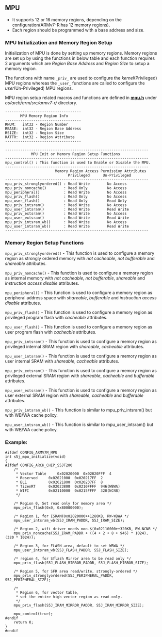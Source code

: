 ## MPU
* It supports 12 or 16 memory regions, depending on the configuration(ARMv7-R has 12 memory regions).
* Each region should be programmed with a base address and size.

### MPU Initialization and Memory Region Setup
Initialization of MPU is done by setting up memory regions. Memory regions are set up by using the functions in below table and each function requires 2 arguments which are _Region Base Address_ and _Region Size_ to setup a memory region.

The functions with name ```_priv_``` are used to configure the _kernel_(Privileged) MPU regions whereas the ```_user_``` functions are called to configure the _user_(Un-Privileged) MPU regions.

MPU region setup related macros and functions are defined in **[mpu.h](../os/arch/arm/src/armv7-r/mpu.h)** under *os/arch/arm/src/armv7-r/* directory.

```
-----------------------------------
       MPU Memory Region Info
-----------------------------------
RNUM:	int32 - Region Number
RBASE:	int32 - Region Base Address
RSIZE:	int32 - Region Size
RATTR:	int32 - Region Attribute
-----------------------------------
```

```
------------------------------------------------------------------
            MPU Init or Memory Region Setup Functions
------------------------------------------------------------------
mpu_control() : This function is used to Enable or Disable the MPU.
------------------------------------------------------------------
                       Memory Region Access Permission Attributes
                             Privileged      Un-Privileged
------------------------------------------------------------------
mpu_priv_stronglyordered() : Read Write        No Access
mpu_priv_noncache()        : Read Only         No Access
mpu_peripheral()           : Read Write        No Access
mpu_priv_flash()           : Read Only         No Access
mpu_user_flash()           : Read Only         Read Only
mpu_priv_intsram()         : Read Write        No Access
mpu_user_intsram()         : Read Write        Read Write
mpu_priv_extsram()         : Read Write        No Access
mpu_user_extsram()         : Read Write        Read Write
mpu_priv_intsram_wb()      : Read Write        No Access
mpu_user_intsram_wb()      : Read Write        Read Write
------------------------------------------------------------------
```

### Memory Region Setup Functions

```mpu_priv_stronglyordered()``` - This function is used to configure a memory region as strongly ordered memory with _not cacheable_, _not bufferable_ and _shareable_ attributes.

```mpu_priv_noncache()``` - This function is used to configure a memory region as internal memory with _not cacheable_, _not bufferable_, _shareable_ and _instruction access disable_ attributes.

```mpu_peripheral()``` - This function is used to configure a memory region as peripheral address space with _shareable_, _bufferable_ and _instruction access disable_ attributes.

```mpu_priv_flash()``` - This function is used to configure a memory region as privileged program flash with _cacheable_ attributes.

```mpu_user_flash()``` - This function is used to configure a memory region as user program flash with _cacheable_ attributes.

```mpu_priv_intsram()``` - This function is used to configure a memory region as privileged internal SRAM region with _shareable_, _cacheable_ attributes.

```mpu_user_intsram()``` - This function is used to configure a memory region as user internal SRAM with _shareable_, _cacheable_ attributes.

```mpu_priv_extsram()``` -  This function is used to configure a memory region as privileged external SRAM region with _shareable_, _cacheable_ and _bufferable_ attributes.

```mpu_user_extsram()``` - This function is used to configure a memory region as user external SRAM region with _shareable_, _cacheable_ and _bufferable_ attributes.

```mpu_priv_intsram_wb()``` - This function is similar to mpu_priv_intsram() but with WB/WA cache policy. 

```mpu_user_intsram_wb()``` - This function is similar to mpu_user_intsram() but with WB/WA cache policy. 

### Example:
```
#ifdef CONFIG_ARMV7M_MPU
int s5j_mpu_initialize(void)
{
#ifdef CONFIG_ARCH_CHIP_S5JT200
	/*
	 * Vector Table		0x02020000	0x02020FFF	4
	 * Reserved		0x02021000	0x020217FF	2
	 * BL1			0x02021800	0x020237FF	8
	 * TizenRT		0x02023800	0x0210FFFF	946(WBWA)
	 * WIFI			0x02110000	0x0215FFFF	320(NCNB)
	 */

	/* Region 0, Set read only for memory area */
	mpu_priv_flash(0x0, 0x80000000);

	/* Region 1, for ISRAM(0x02020000++1280KB, RW-WBWA */
	mpu_user_intsram_wb(S5J_IRAM_PADDR, S5J_IRAM_SIZE);

	/* Region 2, wifi driver needs non-$(0x02110000++320KB, RW-NCNB */
	mpu_priv_noncache(S5J_IRAM_PADDR + ((4 + 2 + 8 + 946) * 1024), (320 * 1024));

	/* Region 3, for FLASH area, default to set WBWA */
	mpu_user_intsram_wb(S5J_FLASH_PADDR, S5J_FLASH_SIZE);

	/* region 4, for Sflash Mirror area to be read only */
	mpu_priv_flash(S5J_FLASH_MIRROR_PADDR, S5J_FLASH_MIRROR_SIZE);

	/* Region 5, for SFR area read/write, strongly-ordered */
	mpu_priv_stronglyordered(S5J_PERIPHERAL_PADDR, S5J_PERIPHERAL_SIZE);

	/*
	 * Region 6, for vector table,
	 * set the entire high vector region as read-only.
	 */
	mpu_priv_flash(S5J_IRAM_MIRROR_PADDR, S5J_IRAM_MIRROR_SIZE);

	mpu_control(true);
#endif
	return 0;
}
#endif
```
